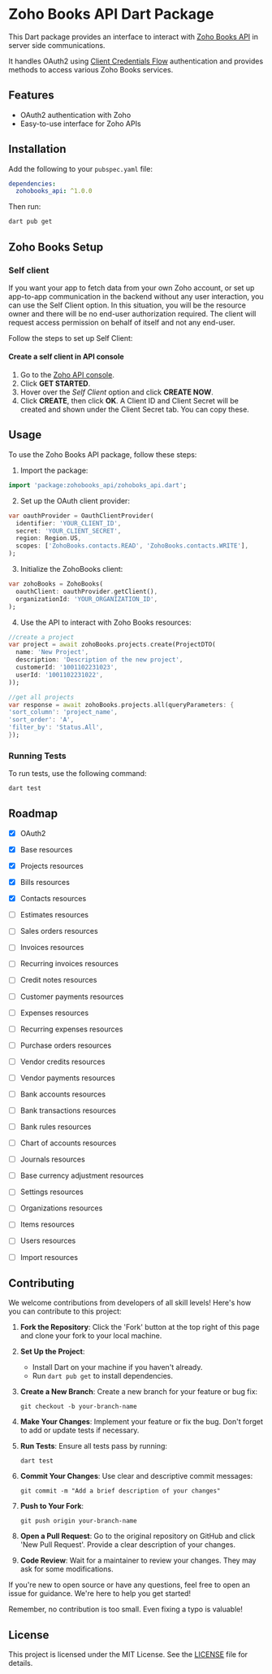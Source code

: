 # Zoho Books API Dart Package

This Dart package provides an interface to interact with [Zoho Books API](https://www.zoho.com/books/api/v3/introduction/#overview) in server side communications.

It handles OAuth2 using [Client Credentials Flow](https://www.zoho.com/accounts/protocol/oauth/self-client/client-credentials-flow.html) authentication and provides methods to access various Zoho Books services.

## Features

- OAuth2 authentication with Zoho
- Easy-to-use interface for Zoho APIs

## Installation

Add the following to your `pubspec.yaml` file:

```yaml
dependencies:
  zohobooks_api: ^1.0.0
```

Then run:

```bash
dart pub get
```

## Zoho Books Setup

### Self client

If you want your app to fetch data from your own Zoho account, or set up app-to-app communication in the backend without any user interaction, you can use the Self Client option. In this situation, you will be the resource owner and there will be no end-user authorization required. The client will request access permission on behalf of itself and not any end-user.

Follow the steps to set up Self Client:

#### Create a self client in API console

1. Go to the [Zoho API console](http://api-console.zoho.com/). 
1. Click **GET STARTED**.
1. Hover over the *Self Client* option and click **CREATE NOW**. 
1. Click **CREATE**, then click **OK**. A Client ID and Client Secret will be created and shown under the Client Secret tab. You can copy these.

## Usage

To use the Zoho Books API package, follow these steps:

1. Import the package:

```dart
import 'package:zohobooks_api/zohoboks_api.dart';
```

2. Set up the OAuth client provider:

```dart
var oauthProvider = OauthClientProvider(
  identifier: 'YOUR_CLIENT_ID',
  secret: 'YOUR_CLIENT_SECRET',
  region: Region.US,
  scopes: ['ZohoBooks.contacts.READ', 'ZohoBooks.contacts.WRITE'],
);
```
3. Initialize the ZohoBooks client:

```dart
var zohoBooks = ZohoBooks(
  oauthClient: oauthProvider.getClient(),
  organizationId: 'YOUR_ORGANIZATION_ID',
);
```

4. Use the API to interact with Zoho Books resources:

```dart
//create a project
var project = await zohoBooks.projects.create(ProjectDTO(
  name: 'New Project',
  description: 'Description of the new project',
  customerId: '1001102231023',
  userId: '1001102231022',
));

//get all projects
var response = await zohoBooks.projects.all(queryParameters: {
'sort_column': 'project_name',
'sort_order': 'A',
'filter_by': 'Status.All',
});
```

### Running Tests

To run tests, use the following command:

```bash
dart test
```

## Roadmap

- [x] OAuth2
- [x] Base resources
- [x] Projects resources
- [x] Bills resources
- [x] Contacts resources
- [ ] Estimates resources
- [ ] Sales orders resources
- [ ] Invoices resources
- [ ] Recurring invoices resources
- [ ] Credit notes resources
- [ ] Customer payments resources
- [ ] Expenses resources
- [ ] Recurring expenses resources
- [ ] Purchase orders resources
- [ ] Vendor credits resources
- [ ] Vendor payments resources
- [ ] Bank accounts resources
- [ ] Bank transactions resources
- [ ] Bank rules resources
- [ ] Chart of accounts resources
- [ ] Journals resources
- [ ] Base currency adjustment resources
- [ ] Settings resources
- [ ] Organizations resources
- [ ] Items resources
- [ ] Users resources
- [ ] Import resources


## Contributing

We welcome contributions from developers of all skill levels! Here's how you can contribute to this project:

1. **Fork the Repository**: Click the 'Fork' button at the top right of this page and clone your fork to your local machine.

2. **Set Up the Project**:
   - Install Dart on your machine if you haven't already.
   - Run `dart pub get` to install dependencies.

3. **Create a New Branch**: Create a new branch for your feature or bug fix:
   ```
   git checkout -b your-branch-name
   ```

4. **Make Your Changes**: Implement your feature or fix the bug. Don't forget to add or update tests if necessary.

5. **Run Tests**: Ensure all tests pass by running:
   ```
   dart test
   ```

6. **Commit Your Changes**: Use clear and descriptive commit messages:
   ```
   git commit -m "Add a brief description of your changes"
   ```

7. **Push to Your Fork**:
   ```
   git push origin your-branch-name
   ```

8. **Open a Pull Request**: Go to the original repository on GitHub and click 'New Pull Request'. Provide a clear description of your changes.

9. **Code Review**: Wait for a maintainer to review your changes. They may ask for some modifications.

If you're new to open source or have any questions, feel free to open an issue for guidance. We're here to help you get started!

Remember, no contribution is too small. Even fixing a typo is valuable!

## License

This project is licensed under the MIT License. See the [LICENSE](LICENSE) file for details.


